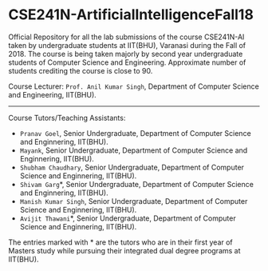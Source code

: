 # CSE241N-ArtificialIntelligenceFall18
Official Repository for all the lab submissions of the course CSE241N-AI taken by undergraduate students at IIT(BHU), Varanasi during the Fall of 2018. The course is being taken majorly by second year undergraduate students of Computer Science and Engineering. Approximate number of students crediting the course is close to 90.

Course Lecturer: ```Prof. Anil Kumar Singh```, Department of Computer Science and Engineering, IIT(BHU).<br/>

---------

Course Tutors/Teaching Assistants:
* ```Pranav Goel```, Senior Undergraduate, Department of Computer Science and Enginnering, IIT(BHU).
* ```Mayank```, Senior Undergraduate, Department of Computer Science and Enginnering, IIT(BHU).
* ```Shubham Chaudhary```, Senior Undergraduate, Department of Computer Science and Enginnering, IIT(BHU).
* ```Shivam Garg```*, Senior Undergraduate, Department of Computer Science and Enginnering, IIT(BHU).
* ```Manish Kumar Singh```, Senior Undergraduate, Department of Computer Science and Enginnering, IIT(BHU).
* ```Avijit Thawani```*, Senior Undergraduate, Department of Computer Science and Enginnering, IIT(BHU).

The entries marked with * are the tutors who are in their first year of Masters study while pursuing their integrated dual degree programs at IIT(BHU).
